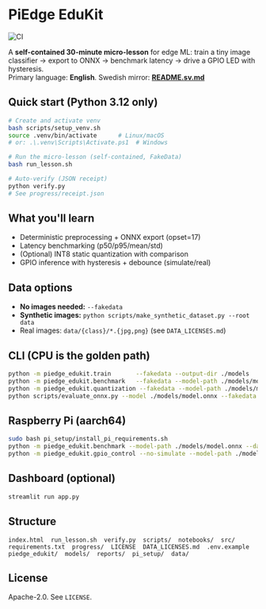 # PiEdge EduKit

![CI](https://github.com/olablom/PiEdge_EduKit/actions/workflows/ci.yml/badge.svg)

A **self-contained 30-minute micro-lesson** for edge ML: train a tiny image classifier → export to ONNX → benchmark latency → drive a GPIO LED with hysteresis.  
Primary language: **English**. Swedish mirror: **[README.sv.md](README.sv.md)**

## Quick start (Python 3.12 only)

```bash
# Create and activate venv
bash scripts/setup_venv.sh
source .venv/bin/activate      # Linux/macOS
# or: .\.venv\Scripts\Activate.ps1  # Windows

# Run the micro-lesson (self-contained, FakeData)
bash run_lesson.sh

# Auto-verify (JSON receipt)
python verify.py
# See progress/receipt.json
```

## What you'll learn

* Deterministic preprocessing + ONNX export (opset=17)
* Latency benchmarking (p50/p95/mean/std)
* (Optional) INT8 static quantization with comparison
* GPIO inference with hysteresis + debounce (simulate/real)

## Data options

* **No images needed:** `--fakedata`
* **Synthetic images:** `python scripts/make_synthetic_dataset.py --root data`
* Real images: `data/{class}/*.{jpg,png}` (see `DATA_LICENSES.md`)

## CLI (CPU is the golden path)

```bash
python -m piedge_edukit.train       --fakedata --output-dir ./models
python -m piedge_edukit.benchmark   --fakedata --model-path ./models/model.onnx --warmup 50 --runs 200
python -m piedge_edukit.quantization --fakedata --model-path ./models/model.onnx --calib-size 25
python scripts/evaluate_onnx.py --model ./models/model.onnx --fakedata
```

## Raspberry Pi (aarch64)

```bash
sudo bash pi_setup/install_pi_requirements.sh
python -m piedge_edukit.benchmark --model-path ./models/model.onnx --data-path ./data --warmup 50 --runs 200
python -m piedge_edukit.gpio_control --no-simulate --model-path ./models/model.onnx --data-path ./data --target class1 --duration 10
```

## Dashboard (optional)

```bash
streamlit run app.py
```

## Structure

```
index.html  run_lesson.sh  verify.py  scripts/  notebooks/  src/
requirements.txt  progress/  LICENSE  DATA_LICENSES.md  .env.example
piedge_edukit/  models/  reports/  pi_setup/  data/
```

## License

Apache-2.0. See `LICENSE`.